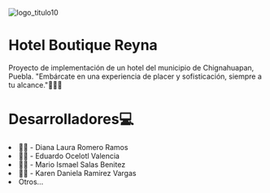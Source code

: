 ![logo_titulo10](https://github.com/ocelotlvalencia/Hotel-Boutique-Reyna/assets/102316338/47d7f28c-da34-443d-aa48-2eccfa36382c)
# Hotel Boutique Reyna
Proyecto de implementación de un hotel del municipio de Chignahuapan, Puebla. "Embárcate en una experiencia de placer y sofisticación, siempre a tu alcance."🏨👌🏻
# Desarrolladores💻
<li>👧🏻 - Diana Laura Romero Ramos</li>
<li>🧑🏻 - Eduardo Ocelotl Valencia</li>
<li>🧑🏻 - Mario Ismael Salas Benitez</li>
<li>👧🏻 - Karen Daniela Ramirez Vargas</li>
<li>Otros...</li>
